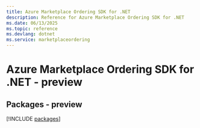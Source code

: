 ```yaml
---
title: Azure Marketplace Ordering SDK for .NET
description: Reference for Azure Marketplace Ordering SDK for .NET
ms.date: 06/13/2025
ms.topic: reference
ms.devlang: dotnet
ms.service: marketplaceordering
---
```

# Azure Marketplace Ordering SDK for .NET - preview
## Packages - preview
[!INCLUDE [packages](marketplace-ordering-index.md)]